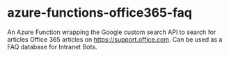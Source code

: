 # azure-functions-office365-faq
An Azure Function wrapping the Google custom search API to search for articles Office 365 articles on https://support.office.com. Can be used as a FAQ database for Intranet Bots.
